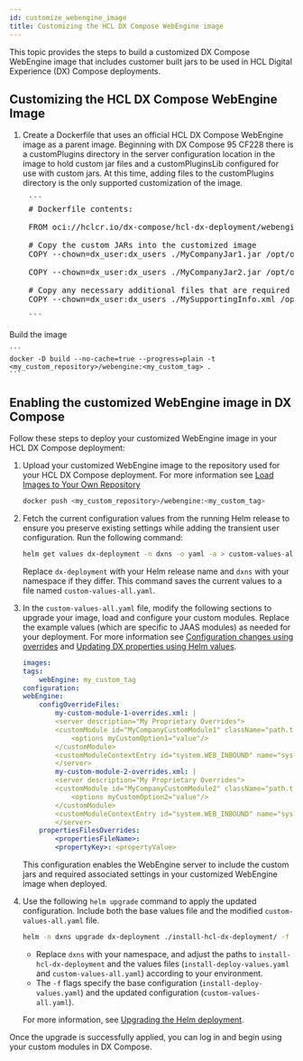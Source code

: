 ```yaml
---
id: customize_webengine_image
title: Customizing the HCL DX Compose WebEngine image
---
```


This topic provides the steps to build a customized DX Compose WebEngine image that includes customer built jars to be used in HCL Digital Experience (DX) Compose deployments.

## Customizing the HCL DX Compose WebEngine Image

1. Create a Dockerfile that uses an official HCL DX Compose WebEngine image as a parent image.  Beginning with DX Compose 95 CF228 there is a customPlugins directory in the server configuration location in the image to hold custom jar files and a customPluginsLib configured for use with custom jars. At this time, adding files to the customPlugins directory is the only supported customization of the image.

<pre>
    ```
    # Dockerfile contents:

    FROM oci://hclcr.io/dx-compose/hcl-dx-deployment/webengine:CF228_20250516-1642_34573

    # Copy the custom JARs into the customized image
    COPY --chown=dx_user:dx_users ./MyCompanyJar1.jar /opt/openliberty/wlp/usr/servers/defaultServer/customPlugins/MyCompanyJar1.jar

    COPY --chown=dx_user:dx_users ./MyCompanyJar2.jar /opt/openliberty/wlp/usr/servers/defaultServer/customPlugins/MyCompanyJar2.jar

    # Copy any necessary additional files that are required by the custom jars into the customized image
    COPY --chown=dx_user:dx_users ./MySupportingInfo.xml /opt/openliberty/wlp/usr/servers/defaultServer/customPlugins/MySupportingInfo.xml

    ```
</pre>

Build the image

    ```
    docker -D build --no-cache=true --progress=plain -t <my_custom_repository>/webengine:<my_custom_tag> .
    ```

## Enabling the customized WebEngine image in DX Compose

Follow these steps to deploy your customized WebEngine image in your HCL DX Compose deployment:

1. Upload your customized WebEngine image to the repository used for your HCL DX Compose deployment.  For more information see [Load Images to Your Own Repository](../../install/kubernetes_deployment/preparation/get_the_code/prepare_load_images.md#loading-images)

    ```sh
    docker push <my_custom_repository>/webengine:<my_custom_tag>
    ```

2. Fetch the current configuration values from the running Helm release to ensure you preserve existing settings while adding the transient user configuration. Run the following command:

    ```sh
    helm get values dx-deployment -n dxns -o yaml -a > custom-values-all.yaml
    ```

    Replace `dx-deployment` with your Helm release name and `dxns` with your namespace if they differ. This command saves the current values to a file named `custom-values-all.yaml`.

3. In the `custom-values-all.yaml` file, modify the following sections to upgrade your image, load and configure your custom modules.  Replace the example values (which are specific to JAAS modules) as needed for your deployment. For more information see [Configuration changes using overrides](configuration_changes_using_overrides.md) and [Updating DX properties using Helm values](./update_properties_with_helm.md).

    ```yaml
    images:
    tags:
        webEngine: my_custom_tag
    configuration:
    webEngine:
        configOverrideFiles:
            my-custom-module-1-overrides.xml: |
            <server description="My Proprietary Overrides">
            <customModule id="MyCompanyCustomModule1" className="path.to.your.main.class.in.module.jar.ClassName" controlFlag="REQUIRED" libraryRef="customPluginsLib">
                <options myCustomOption1="value"/>
            </customModule>
            <customModuleContextEntry id="system.WEB_INBOUND" name="system.WEB_INBOUND" loginModuleRef="MyCompanyCustomModule1, hashtable" />
            </server>
            my-custom-module-2-overrides.xml: |
            <server description="My Proprietary Overrides">
            <customModule id="MyCompanyCustomModule2" className="path.to.your.main.class.in.module.jar.ClassName" controlFlag="REQUIRED" libraryRef="customPluginsLib">
                <options myCustomOption2="value"/>
            </customModule>
            <customModuleContextEntry id="system.WEB_INBOUND" name="system.WEB_INBOUND" loginModuleRef="MyCompanyCustomModule2, hashtable" />
            </server>
        propertiesFilesOverrides:
            <propertiesFileName>:
            <propertyKey>: <propertyValue>
    ```

    This configuration enables the WebEngine server to include the custom jars and required associated settings in your customized WebEngine image when deployed.

3. Use the following `helm upgrade` command to apply the updated configuration. Include both the base values file and the modified `custom-values-all.yaml` file.

    ```sh
    helm -n dxns upgrade dx-deployment ./install-hcl-dx-deployment/ -f install-deploy-values.yaml -f custom-values-all.yaml
    ```

    - Replace `dxns` with your namespace, and adjust the paths to `install-hcl-dx-deployment` and the values files (`install-deploy-values.yaml` and `custom-values-all.yaml`) according to your environment.
    - The `-f` flags specify the base configuration (`install-deploy-values.yaml`) and the updated configuration (`custom-values-all.yaml`).

    For more information, see [Upgrading the Helm deployment](../working_with_compose/helm_upgrade_values.md).

Once the upgrade is successfully applied, you can log in and begin using your custom modules in DX Compose.
